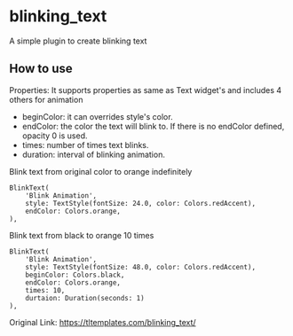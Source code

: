 # blinking_text

A simple plugin to create blinking text

## How to use

Properties:
It supports properties as same as Text widget's and includes 4 others for animation 
* beginColor: it can overrides style's color.
* endColor: the color the text will blink to. If there is no endColor defined, opacity 0 is used. 
* times: number of times text blinks.
* duration: interval of blinking animation.

Blink text from original color to orange indefinitely


```
BlinkText(
	'Blink Animation',
	style: TextStyle(fontSize: 24.0, color: Colors.redAccent),
	endColor: Colors.orange,
),
```

Blink text from black to orange 10 times


```
BlinkText(
	'Blink Animation',
	style: TextStyle(fontSize: 48.0, color: Colors.redAccent),
	beginColor: Colors.black,
	endColor: Colors.orange,
	times: 10,
	durtaion: Duration(seconds: 1)
),
```

Original Link: https://tltemplates.com/blinking_text/